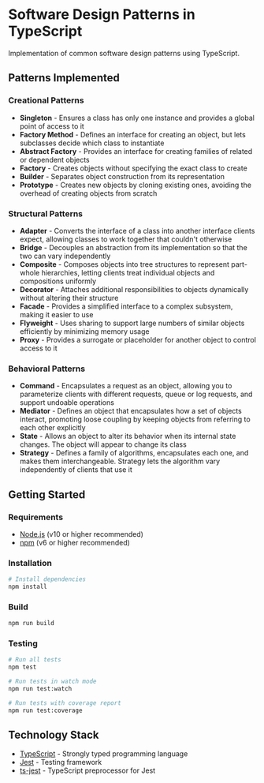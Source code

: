 # Software Design Patterns in TypeScript

Implementation of common software design patterns using TypeScript.

## Patterns Implemented

### Creational Patterns

- **Singleton** - Ensures a class has only one instance and provides a global point of access to it
- **Factory Method** - Defines an interface for creating an object, but lets subclasses decide which class to instantiate
- **Abstract Factory** - Provides an interface for creating families of related or dependent objects
- **Factory** - Creates objects without specifying the exact class to create
- **Builder** - Separates object construction from its representation
- **Prototype** - Creates new objects by cloning existing ones, avoiding the overhead of creating objects from scratch

### Structural Patterns

- **Adapter** - Converts the interface of a class into another interface clients expect, allowing classes to work together that couldn't otherwise
- **Bridge** - Decouples an abstraction from its implementation so that the two can vary independently
- **Composite** - Composes objects into tree structures to represent part-whole hierarchies, letting clients treat individual objects and compositions uniformly
- **Decorator** - Attaches additional responsibilities to objects dynamically without altering their structure
- **Facade** - Provides a simplified interface to a complex subsystem, making it easier to use
- **Flyweight** - Uses sharing to support large numbers of similar objects efficiently by minimizing memory usage
- **Proxy** - Provides a surrogate or placeholder for another object to control access to it

### Behavioral Patterns

- **Command** - Encapsulates a request as an object, allowing you to parameterize clients with different requests, queue or log requests, and support undoable operations
- **Mediator** - Defines an object that encapsulates how a set of objects interact, promoting loose coupling by keeping objects from referring to each other explicitly
- **State** - Allows an object to alter its behavior when its internal state changes. The object will appear to change its class
- **Strategy** - Defines a family of algorithms, encapsulates each one, and makes them interchangeable. Strategy lets the algorithm vary independently of clients that use it

## Getting Started

### Requirements

- [Node.js](https://nodejs.org/) (v10 or higher recommended)
- [npm](https://docs.npmjs.com/) (v6 or higher recommended)

### Installation

```bash
# Install dependencies
npm install
```

### Build

```bash
npm run build
```

### Testing

```bash
# Run all tests
npm test

# Run tests in watch mode
npm run test:watch

# Run tests with coverage report
npm run test:coverage
```

## Technology Stack

- [TypeScript](https://www.typescriptlang.org) - Strongly typed programming language
- [Jest](https://jestjs.io) - Testing framework
- [ts-jest](https://kulshekhar.github.io/ts-jest/) - TypeScript preprocessor for Jest
